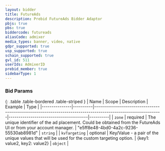 ```yaml
---
layout: bidder
title: FutureAds
description: Prebid FutureAds Bidder Adaptor
pbjs: true
pbs: true
biddercode: futureads
aliasCode: admixer
media_types: banner, video, native
gdpr_supported: true
usp_supported: true
schain_supported: true
gvl_id: 511
userIds: AdmixerID
prebid_member: true
sidebarType: 1
---
```


### Bid Params

{: .table .table-bordered .table-striped }
| Name          | Scope    | Description                                                                                                    | Example                                | Type     |
|---------------|----------|----------------------------------------------------------------------------------------------------------------|----------------------------------------|----------|
| `zone`        | required | The unique identifier of the ad placement. Could be obtained from the FutureAds UI or from your account manager. | "e5ff8e48-4bd0-4a2c-9236-55530ab8981d" | `string` |
| `kvTargeting` | optional | Key/Value - a pair of the unique values that will be used for the custom targeting option.                     | {key1: value2, key2: value2}           | `object` |
